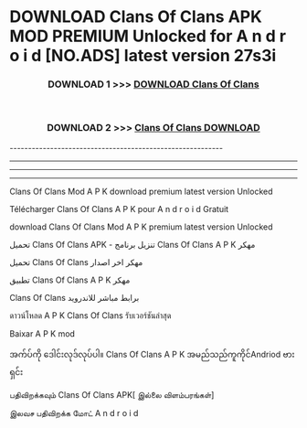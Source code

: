 # DOWNLOAD Clans Of Clans  APK MOD PREMIUM Unlocked for A n d r o i d [NO.ADS] latest version 27s3i 



<div align="center">

<h3>DOWNLOAD 1 >>> <a href="https://getmod2.web.app/?judul=Clans Of Clans ">DOWNLOAD Clans Of Clans </a></h3><br>

<h3>DOWNLOAD 2 >>> <a href="https://getmod2.web.app/?judul=Clans Of Clans ">Clans Of Clans  DOWNLOAD </a></h3>

</div>
----------------------------------------------------------

----------------------------------------------------------

----------------------------------------------------------

----------------------------------------------------------

Clans Of Clans  Mod A P K download premium latest version Unlocked

Télécharger Clans Of Clans  A P K pour A n d r o i d Gratuit

download Clans Of Clans  Mod A P K premium latest version Unlocked

تحميل Clans Of Clans  APK - تنزيل برنامج Clans Of Clans  A P K مهكر

تحميل Clans Of Clans  مهكر اخر اصدار

تطبيق Clans Of Clans  A P K مهكر

Clans Of Clans  برابط مباشر للاندرويد

ดาวน์โหลด A P K Clans Of Clans  รับเวอร์ชันล่าสุด

Baixar A P K mod

အက်ပ်ကို ဒေါင်းလုဒ်လုပ်ပါ။ Clans Of Clans  A P K အမည်သည်ကူကိုင်Andriod ဗားရှင်း

பதிவிறக்கவும் Clans Of Clans  APK[ இல்லை விளம்பரங்கள்] 
 
இலவச பதிவிறக்க மோட் A n d r o i d



